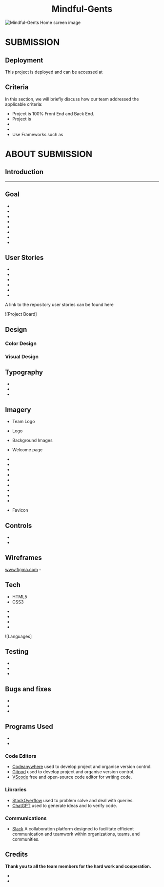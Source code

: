 
<h1 align="center">

 <strong>
Mindful-Gents
 </strong>
 </h1>

![Mindful-Gents Home screen image]()

# SUBMISSION

## Deployment

This project is deployed and can be accessed at

## Criteria

In this section, we will briefly discuss how our team addressed the applicable criteria:

 - Project is 100% Front End and Back End.
 - Project is
 - 
 - 
 - Use Frameworks such as

 # ABOUT SUBMISSION

 ## Introduction
 ----------

 ## Goal

 -
 -
 -
 -
 -
 -
 -
 -

## User Stories
 -
 -
 -
 -
 -
 -
A link to the repository user stories can be found here 

![Project Board]

## Design

  ### Color Design
  ### Visual Design



## Typography
 -
 -
 -

## Imagery
 * Team Logo 
  * Logo



  * Background Images
   * Welcome page
   -
   -
   -
   -
   -
   -
   -
   -
   -

  * Favicon

## Controls
 -
 -

## Wireframes
 www.figma.com -

## Tech
* HTML5
* CSS3
-
-
-
-
![Languages]


## Testing
 -
 -
 -



## Bugs and fixes
 -
 -
 -

## Programs Used
 -
 -

  ### Code Editors

* [Codeanywhere](https://app.codeanywhere.com/) used to develop project and organise version control.
* [Gitpod](https://gitpod.io/) used to develop project and organise version control.
* [VScode](https://code.visualstudio.com/) free and open-source code editor for writing code.

### Libraries

 * [StackOverflow](https://stackoverflow.com/) used to problem solve and deal with queries.
 * [ChatGPT](https://chat.openai.com/) used to generate ideas and to verify code.

### Communications

* [Slack](https://slack.com/intl/en-ie/) A collaboration platform designed to facilitate efficient 
   communication and teamwork within organizations, teams, and communities.

## Credits

  **Thank you to all the team members for the hard work and cooperation.**

 -
 -
